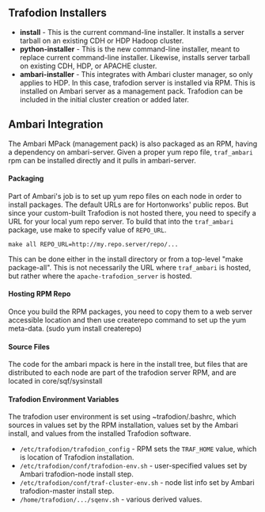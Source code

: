 <!--
   # @@@ START COPYRIGHT @@@
   #
   # Licensed to the Apache Software Foundation (ASF) under one
   # or more contributor license agreements.  See the NOTICE file
   # distributed with this work for additional information
   # regarding copyright ownership.  The ASF licenses this file
   # to you under the Apache License, Version 2.0 (the
   # "License"); you may not use this file except in compliance
   # with the License.  You may obtain a copy of the License at
   #
   #   http://www.apache.org/licenses/LICENSE-2.0
   #
   # Unless required by applicable law or agreed to in writing,
   # software distributed under the License is distributed on an
   # "AS IS" BASIS, WITHOUT WARRANTIES OR CONDITIONS OF ANY
   # KIND, either express or implied.  See the License for the
   # specific language governing permissions and limitations
   # under the License.
   #
   # @@@ END COPYRIGHT @@@
 -->

## Trafodion Installers

* **install** - This is the current command-line installer. It installs a server tarball
  on an existing CDH or HDP Hadoop cluster.
* **python-installer** - This is the new command-line installer, meant to replace current
  command-line installer. Likewise, installs server tarball on existing CDH, HDP,
  or APACHE cluster.
* **ambari-installer** - This integrates with Ambari cluster manager, so only applies to HDP.
  In this case, trafodion server is installed via RPM. This is installed on Ambari server as
  a management pack. Trafodion can be included in the initial cluster creation or added later.

## Ambari Integration

The Ambari MPack (management pack) is also packaged as an RPM, having a dependency on ambari-server.
Given a proper yum repo file, `traf_ambari` rpm
can be installed directly and it pulls in ambari-server.

#### Packaging

Part of Ambari's job is to set up yum repo files on each node in order to install packages.
The default URLs are for Hortonworks' public repos. But since your custom-built Trafodion is
not hosted there, you need to specify a URL for your local yum repo server. To build that into
the `traf_ambari` package, use make to specify value of `REPO_URL`.

   `make all REPO_URL=http://my.repo.server/repo/...`

This can be done either in the install directory or from a top-level "make package-all".
This is not necessarily the URL where `traf_ambari` is hosted, but rather where the
`apache-trafodion_server` is hosted.

#### Hosting RPM Repo

Once you build the RPM packages, you need to copy them to a web server accessible location and
then use createrepo command to set up the yum meta-data. (sudo yum install createrepo)

#### Source Files

The code for the ambari mpack is here in the install tree, but files that are distributed to each
node are part of the trafodion server RPM, and are located in core/sqf/sysinstall

#### Trafodion Environment Variables

The trafodion user environment is set using ~trafodion/.bashrc, which sources in values set by the RPM
installation, values set by the Ambari install, and values from the installed Trafodion software.

* `/etc/trafodion/trafodion_config` - RPM sets the `TRAF_HOME` value, which is location of Trafodion installation.
* `/etc/trafodion/conf/trafodion-env.sh` - user-specified values set by Ambari trafodion-node install step.
* `/etc/trafodion/conf/traf-cluster-env.sh` - node list info set by Ambari trafodion-master install step.
* `/home/trafodion/.../sqenv.sh` - various derived values.

